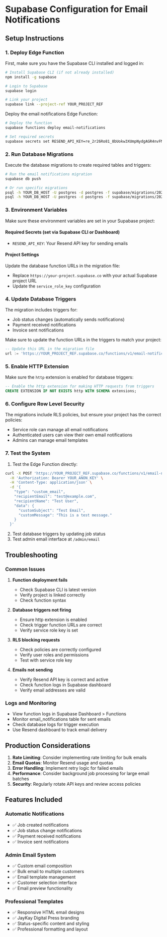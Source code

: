 # Supabase Configuration for Email Notifications

## Setup Instructions

### 1. Deploy Edge Function

First, make sure you have the Supabase CLI installed and logged in:

```bash
# Install Supabase CLI (if not already installed)
npm install -g supabase

# Login to Supabase
supabase login

# Link your project
supabase link --project-ref YOUR_PROJECT_REF
```

Deploy the email notifications Edge Function:

```bash
# Deploy the function
supabase functions deploy email-notifications

# Set required secrets
supabase secrets set RESEND_API_KEY=re_2r26Ro81_8bUokw3XUmpNydgAGR4nvFMJ
```

### 2. Run Database Migrations

Execute the database migrations to create required tables and triggers:

```bash
# Run the email notifications migration
supabase db push

# Or run specific migrations
psql -h YOUR_DB_HOST -U postgres -d postgres -f supabase/migrations/20241231_email_notifications.sql
psql -h YOUR_DB_HOST -U postgres -d postgres -f supabase/migrations/20241231_email_templates.sql
```

### 3. Environment Variables

Make sure these environment variables are set in your Supabase project:

#### Required Secrets (set via Supabase CLI or Dashboard)
- `RESEND_API_KEY`: Your Resend API key for sending emails

#### Project Settings
Update the database function URLs in the migration file:
- Replace `https://your-project.supabase.co` with your actual Supabase project URL
- Update the `service_role_key` configuration

### 4. Update Database Triggers

The migration includes triggers for:
- Job status changes (automatically sends notifications)
- Payment received notifications
- Invoice sent notifications

Make sure to update the function URLs in the triggers to match your project:

```sql
-- Update this URL in the migration file
url := 'https://YOUR_PROJECT_REF.supabase.co/functions/v1/email-notifications'
```

### 5. Enable HTTP Extension

Make sure the `http` extension is enabled for database triggers:

```sql
-- Enable the http extension for making HTTP requests from triggers
CREATE EXTENSION IF NOT EXISTS http WITH SCHEMA extensions;
```

### 6. Configure Row Level Security

The migrations include RLS policies, but ensure your project has the correct policies:

- Service role can manage all email notifications
- Authenticated users can view their own email notifications
- Admins can manage email templates

### 7. Test the System

1. Test the Edge Function directly:
```bash
curl -X POST 'https://YOUR_PROJECT_REF.supabase.co/functions/v1/email-notifications' \
  -H 'Authorization: Bearer YOUR_ANON_KEY' \
  -H 'Content-Type: application/json' \
  -d '{
    "type": "custom_email",
    "recipientEmail": "test@example.com",
    "recipientName": "Test User",
    "data": {
      "customSubject": "Test Email",
      "customMessage": "This is a test message."
    }
  }'
```

2. Test database triggers by updating job status
3. Test admin email interface at `/admin/email`

## Troubleshooting

### Common Issues

1. **Function deployment fails**
   - Check Supabase CLI is latest version
   - Verify project is linked correctly
   - Check function syntax

2. **Database triggers not firing**
   - Ensure http extension is enabled
   - Check trigger function URLs are correct
   - Verify service role key is set

3. **RLS blocking requests**
   - Check policies are correctly configured
   - Verify user roles and permissions
   - Test with service role key

4. **Emails not sending**
   - Verify Resend API key is correct and active
   - Check function logs in Supabase dashboard
   - Verify email addresses are valid

### Logs and Monitoring

- View function logs in Supabase Dashboard > Functions
- Monitor email_notifications table for sent emails
- Check database logs for trigger execution
- Use Resend dashboard to track email delivery

## Production Considerations

1. **Rate Limiting**: Consider implementing rate limiting for bulk emails
2. **Email Quotas**: Monitor Resend usage and quotas
3. **Error Handling**: Implement retry logic for failed emails
4. **Performance**: Consider background job processing for large email batches
5. **Security**: Regularly rotate API keys and review access policies

## Features Included

### Automatic Notifications
- ✅ Job created notifications
- ✅ Job status change notifications
- ✅ Payment received notifications
- ✅ Invoice sent notifications

### Admin Email System
- ✅ Custom email composition
- ✅ Bulk email to multiple customers
- ✅ Email template management
- ✅ Customer selection interface
- ✅ Email preview functionality

### Professional Templates
- ✅ Responsive HTML email designs
- ✅ JayKay Digital Press branding
- ✅ Status-specific content and styling
- ✅ Professional formatting and layout